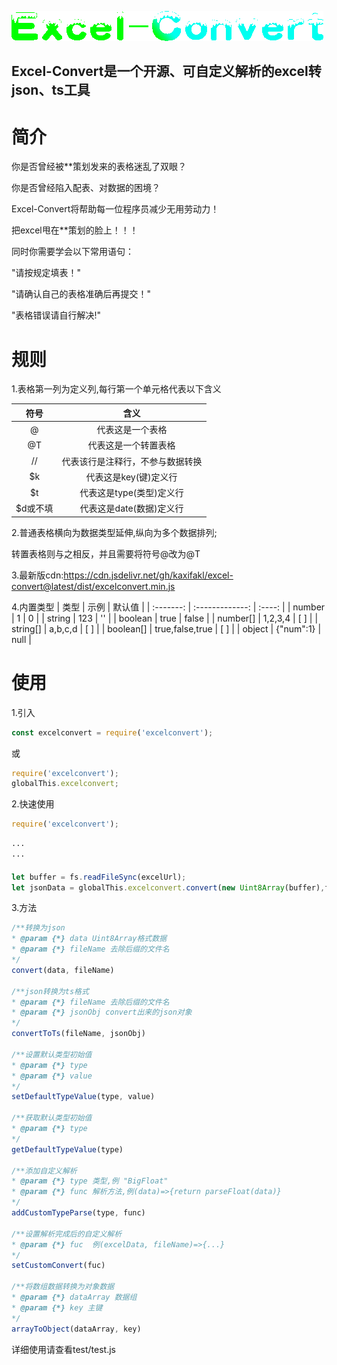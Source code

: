 ![](./../src/img/logo.png)

## Excel-Convert是一个开源、可自定义解析的excel转json、ts工具


# 简介
你是否曾经被**策划发来的表格迷乱了双眼？

你是否曾经陷入配表、对数据的困境？

Excel-Convert将帮助每一位程序员减少无用劳动力！

把excel甩在**策划的脸上！！！

同时你需要学会以下常用语句：

"请按规定填表！"

"请确认自己的表格准确后再提交！"

"表格错误请自行解决!"

# 规则
1.表格第一列为定义列,每行第一个单元格代表以下含义

|   符号   |               含义               |
| :------: | :------------------------------: |
|    @     |         代表这是一个表格         |
|    @T    |       代表这是一个转置表格       |
|    //    | 代表该行是注释行，不参与数据转换 |
|    $k    |      代表这是key(键)定义行       |
|    $t    |     代表这是type(类型)定义行     |
| $d或不填 |     代表这是date(数据)定义行     |

2.普通表格横向为数据类型延伸,纵向为多个数据排列; 

  转置表格则与之相反，并且需要将符号@改为@T

3.最新版cdn:https://cdn.jsdelivr.net/gh/kaxifakl/excel-convert@latest/dist/excelconvert.min.js

4.内置类型
|   类型    |      示例       | 默认值 |
| :-------: | :-------------: | :----: |
|  number   |        1        |   0    |
|  string   |       123       |   ''   |
|  boolean  |      true       | false  |
| number[]  |     1,2,3,4     |  [ ]   |
| string[]  |     a,b,c,d     |  [ ]   |
| boolean[] | true,false,true |  [ ]   |
|  object   |    {"num":1}    |  null  |

# 使用
1.引入
```js
const excelconvert = require('excelconvert');
```
或
```js
require('excelconvert');
globalThis.excelconvert;
```

2.快速使用

```js
require('excelconvert');

···
···

let buffer = fs.readFileSync(excelUrl);
let jsonData = globalThis.excelconvert.convert(new Uint8Array(buffer),filename);
```

3.方法
```js
/**转换为json
* @param {*} data Uint8Array格式数据
* @param {*} fileName 去除后缀的文件名
*/
convert(data, fileName)

/**json转换为ts格式
* @param {*} fileName 去除后缀的文件名
* @param {*} jsonObj convert出来的json对象
*/
convertToTs(fileName, jsonObj)

/**设置默认类型初始值
* @param {*} type 
* @param {*} value 
*/
setDefaultTypeValue(type, value)

/**获取默认类型初始值
* @param {*} type 
*/
getDefaultTypeValue(type)

/**添加自定义解析
* @param {*} type 类型,例 "BigFloat"
* @param {*} func 解析方法,例(data)=>{return parseFloat(data)}
*/
addCustomTypeParse(type, func)

/**设置解析完成后的自定义解析
* @param {*} fuc  例(excelData, fileName)=>{...}
*/
setCustomConvert(fuc)

/**将数组数据转换为对象数据
* @param {*} dataArray 数据组
* @param {*} key 主键
*/
arrayToObject(dataArray, key)
```

详细使用请查看test/test.js
